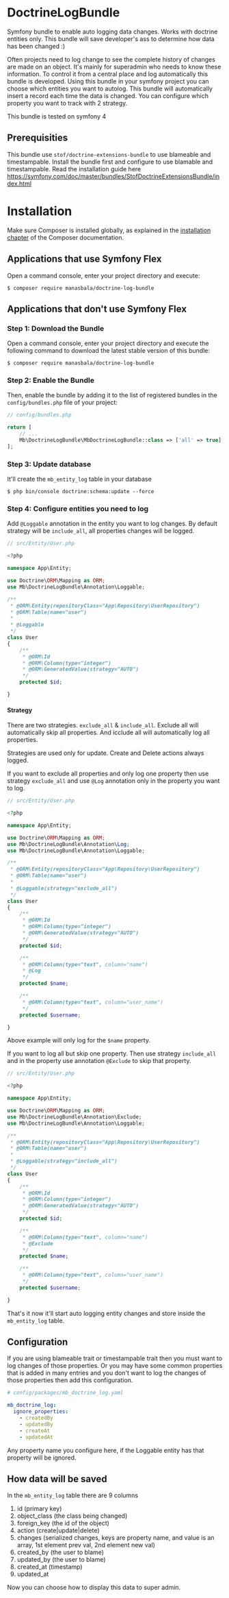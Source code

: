 # DoctrineLogBundle
Symfony bundle to enable auto logging data changes. Works with doctrine entities only. This bundle will save developer's ass to determine how data has been changed :)

Often projects need to log change to see the complete history of changes are made on an object. It's mainly for superadmin who needs to know these information. To control it from a central place and log automatically this bundle is developed. Using this bundle in your symfony project you can choose which entities you want to autolog. This bundle will automatically insert a record each time the data is changed. You can configure which property you want to track with 2 strategy. 

This bundle is tested on symfony 4

Prerequisities
--------------

This bundle use `stof/doctrine-extensions-bundle` to use blameable and timestampable. Install the bundle first and configure to use blamable and timestampable. Read the installation guide here https://symfony.com/doc/master/bundles/StofDoctrineExtensionsBundle/index.html

Installation
============

Make sure Composer is installed globally, as explained in the
[installation chapter](https://getcomposer.org/doc/00-intro.md)
of the Composer documentation.

Applications that use Symfony Flex
----------------------------------

Open a command console, enter your project directory and execute:

```console
$ composer require manasbala/doctrine-log-bundle
```

Applications that don't use Symfony Flex
----------------------------------------

### Step 1: Download the Bundle

Open a command console, enter your project directory and execute the
following command to download the latest stable version of this bundle:

```console
$ composer require manasbala/doctrine-log-bundle
```

### Step 2: Enable the Bundle

Then, enable the bundle by adding it to the list of registered bundles
in the `config/bundles.php` file of your project:

```php
// config/bundles.php

return [
    // ...
    Mb\DoctrineLogBundle\MbDoctrineLogBundle::class => ['all' => true],
];
```

### Step 3: Update database

It'll create the `mb_entity_log` table in your database

```console
$ php bin/console doctrine:schema:update --force
```

### Step 4: Configure entities you need to log

Add `@Loggable` annotation in the entity you want to log changes. By default strategy will be `include_all`, all properties changes will be logged.

```php
// src/Entity/User.php

<?php

namespace App\Entity;

use Doctrine\ORM\Mapping as ORM;
use Mb\DoctrineLogBundle\Annotation\Loggable;

/**
 * @ORM\Entity(repositoryClass="App\Repository\UserRepository")
 * @ORM\Table(name="user")
 *
 * @Loggable
 */
class User
{
    /**
     * @ORM\Id
     * @ORM\Column(type="integer")
     * @ORM\GeneratedValue(strategy="AUTO")
     */
    protected $id;

}
```

#### Strategy
There are two strategies. `exclude_all` & `include_all`. Exclude all will automatically skip all properties. And icclude all will automatically log all properties.

Strategies are used only for update. Create and Delete actions always logged.

If you want to exclude all properties and only log one property then use strategy `exclude_all` and use `@Log` annotation only in the property you want to log.

```php
// src/Entity/User.php

<?php

namespace App\Entity;

use Doctrine\ORM\Mapping as ORM;
use Mb\DoctrineLogBundle\Annotation\Log;
use Mb\DoctrineLogBundle\Annotation\Loggable;

/**
 * @ORM\Entity(repositoryClass="App\Repository\UserRepository")
 * @ORM\Table(name="user")
 *
 * @Loggable(strategy="exclude_all")
 */
class User
{
    /**
     * @ORM\Id
     * @ORM\Column(type="integer")
     * @ORM\GeneratedValue(strategy="AUTO")
     */
    protected $id;

    /**
     * @ORM\Column(type="text", column="name")
     * @Log
     */
    protected $name;

    /**
     * @ORM\Column(type="text", column="user_name")
     */
    protected $username;

}
```

Above example will only log for the `$name` property.

If you want to log all but skip one property. Then use strategy `include_all` and in the property use annotation `@Exclude` to skip that property.

```php
// src/Entity/User.php

<?php

namespace App\Entity;

use Doctrine\ORM\Mapping as ORM;
use Mb\DoctrineLogBundle\Annotation\Exclude;
use Mb\DoctrineLogBundle\Annotation\Loggable;

/**
 * @ORM\Entity(repositoryClass="App\Repository\UserRepository")
 * @ORM\Table(name="user")
 *
 * @Loggable(strategy="include_all")
 */
class User
{
    /**
     * @ORM\Id
     * @ORM\Column(type="integer")
     * @ORM\GeneratedValue(strategy="AUTO")
     */
    protected $id;

    /**
     * @ORM\Column(type="text", column="name")
     * @Exclude
     */
    protected $name;

    /**
     * @ORM\Column(type="text", column="user_name")
     */
    protected $username;

}
```

That's it now it'll start auto logging entity changes and store inside the `mb_entity_log` table.

Configuration
-------------

If you are using blameable trait or timestampable trait then you must want to log changes of those properties. Or you may have some common properties that is added in many entries and you don't want to log the changes of those properties then add this configuration.

```yaml
# config/packages/mb_doctrine_log.yaml

mb_doctrine_log:
  ignore_properties:
    - createdBy
    - updatedBy
    - createAt
    - updatedAt

```

Any property name you configure here, if the Loggable entity has that property will be ignored.

How data will be saved
----------------------

In the `mb_entity_log` table there are 9 columns

 1. id (primary key)
 2. object_class (the class being changed)
 3. foreign_key (the id of the object)
 4. action (create|update|delete)
 5. changes (serialized changes, keys are property name, and value is an array, 1st element prev val, 2nd element new val)
 6. created_by (the user to blame)
 7. updated_by (the user to blame)
 8. created_at (timestamp)
 9. updated_at

Now you can choose how to display this data to super admin.
